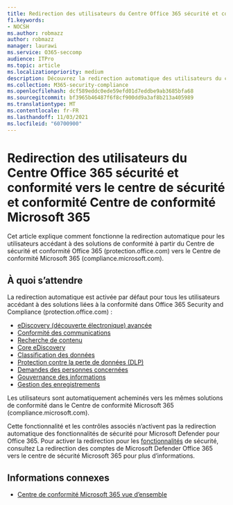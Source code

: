 ```yaml
---
title: Redirection des utilisateurs du Centre Office 365 sécurité et conformité vers le centre de sécurité et conformité Centre de conformité Microsoft 365
f1.keywords:
- NOCSH
ms.author: robmazz
author: robmazz
manager: laurawi
ms.service: O365-seccomp
audience: ITPro
ms.topic: article
ms.localizationpriority: medium
description: Découvrez la redirection automatique des utilisateurs du centre Office 365 sécurité et conformité vers le Centre de conformité Microsoft 365.
ms.collection: M365-security-compliance
ms.openlocfilehash: dcf589eddc0ede59efd01d7eddbe9ab3685bfa68
ms.sourcegitcommit: bf3965b46487f6f8cf900dd9a3af8b213a405989
ms.translationtype: MT
ms.contentlocale: fr-FR
ms.lasthandoff: 11/03/2021
ms.locfileid: "60700900"
---
```

# <a name="redirection-of-users-from-the-office-365-security-and-compliance-center-to-the-microsoft-365-compliance-center"></a>Redirection des utilisateurs du Centre Office 365 sécurité et conformité vers le centre de sécurité et conformité Centre de conformité Microsoft 365

Cet article explique comment fonctionne la redirection automatique pour les utilisateurs accédant à des solutions de conformité à partir du Centre de sécurité et conformité Office 365 (protection.office.com) vers le Centre de conformité Microsoft 365 (compliance.microsoft.com).

## <a name="what-to-expect"></a>À quoi s’attendre

La redirection automatique est activée par défaut pour tous les utilisateurs accédant à des solutions liées à la conformité dans Office 365 Security and Compliance (protection.office.com) :

- [eDiscovery (découverte électronique) avancée](overview-ediscovery-20.md)
- [Conformité des communications](communication-compliance.md)
- [Recherche de contenu](search-for-content.md)
- [Core eDiscovery](get-started-core-ediscovery.md)
- [Classification des données](data-classification-overview.md)
- [Protection contre la perte de données (DLP)](dlp-learn-about-dlp.md)
- [Demandes des personnes concernées](/compliance/regulatory/gdpr-manage-gdpr-data-subject-requests-with-the-dsr-case-tool)
- [Gouvernance des informations](manage-information-governance.md)
- [Gestion des enregistrements](records-management.md)

Les utilisateurs sont automatiquement acheminés vers les mêmes solutions de conformité dans le Centre de conformité Microsoft 365 (compliance.microsoft.com).

Cette fonctionnalité et les contrôles associés n’activent pas la redirection automatique des fonctionnalités de sécurité pour Microsoft Defender pour Office 365. Pour activer la redirection pour les [fonctionnalités](/microsoft-365/security/defender/microsoft-365-security-mdo-redirection) de sécurité, consultez La redirection des comptes de Microsoft Defender Office 365 vers le centre de sécurité Microsoft 365 pour plus d’informations.

## <a name="related-information"></a>Informations connexes

- [Centre de conformité Microsoft 365 vue d’ensemble](/microsoft-365/compliance/microsoft-365-compliance-center)
